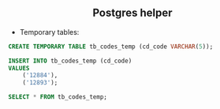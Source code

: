 <h2 align="center">Postgres helper</h2>

* Temporary tables:
```sql
CREATE TEMPORARY TABLE tb_codes_temp (cd_code VARCHAR(5));

INSERT INTO tb_codes_temp (cd_code) 
VALUES 
	('12884'),
	('12893');

SELECT * FROM tb_codes_temp;
```
